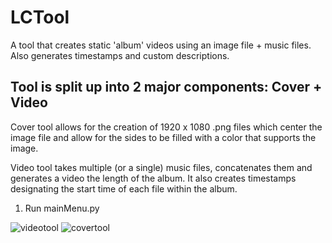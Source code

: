 # LCTool
A tool that creates static 'album' videos using an image file + music files. Also generates timestamps and custom descriptions.

Tool is split up into 2 major components: Cover + Video
-------------------------------------------------------------
Cover tool allows for the creation of 1920 x 1080 .png files which center the image file 
and allow for the sides to be filled with a color that supports the image.

Video tool takes multiple (or a single) music files, concatenates them and generates a video the length of the album.
It also creates timestamps designating the start time of each file within the album.


1. Run mainMenu.py

![videotool](https://user-images.githubusercontent.com/65625146/119890463-7db5c580-befd-11eb-8fff-f9d6bdd9b410.JPG)
![covertool](https://user-images.githubusercontent.com/65625146/119890460-7db5c580-befd-11eb-8d37-39ac329f8488.JPG)


